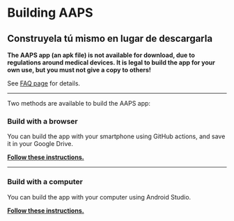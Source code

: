 # Building AAPS

## Construyela tú mismo en lugar de descargarla

**The AAPS app (an apk file) is not available for download, due to regulations around medical devices. It is legal to build the app for your own use, but you must not give a copy to others!**

See [FAQ page](../UsefulLinks/FAQ.md) for details.

---

Two methods are available to build the AAPS app:

### Build with a browser

You can build the app with your smartphone using GitHub actions, and save it in your Google Drive.

**[Follow these instructions.](./BrowserBuild.md)**

----

### Build with a computer

You can build the app with your computer using Android Studio.

**[Follow these instructions.](./ComputerBuild.md)**

